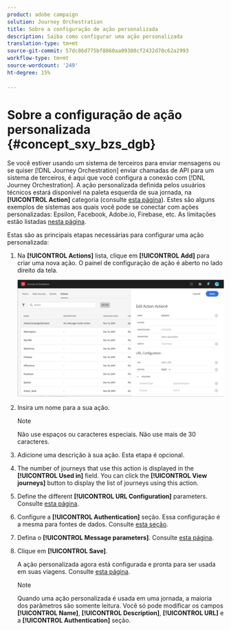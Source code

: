 ```yaml
---
product: adobe campaign
solution: Journey Orchestration
title: Sobre a configuração de ação personalizada
description: Saiba como configurar uma ação personalizada
translation-type: tm+mt
source-git-commit: 57dc86d775bf8860aa09300cf2432d70c62a2993
workflow-type: tm+mt
source-wordcount: '249'
ht-degree: 15%

---
```



# Sobre a configuração de ação personalizada {#concept_sxy_bzs_dgb}

Se você estiver usando um sistema de terceiros para enviar mensagens ou se quiser [!DNL Journey Orchestration] enviar chamadas de API para um sistema de terceiros, é aqui que você configura a conexão com [!DNL Journey Orchestration]. A ação personalizada definida pelos usuários técnicos estará disponível na paleta esquerda de sua jornada, na **[!UICONTROL Action]** categoria (consulte [esta página](../building-journeys/about-action-activities.md)). Estes são alguns exemplos de sistemas aos quais você pode se conectar com ações personalizadas: Epsilon, Facebook, Adobe.io, Firebase, etc.
As limitações estão listadas [nesta página](../about/limitations.md).

Estas são as principais etapas necessárias para configurar uma ação personalizada:

1. Na **[!UICONTROL Actions]** lista, clique em **[!UICONTROL Add]** para criar uma nova ação. O painel de configuração de ação é aberto no lado direito da tela.

   ![](../assets/custom2.png)

1. Insira um nome para a sua ação.

   >[!NOTE]
   >
   >Não use espaços ou caracteres especiais. Não use mais de 30 caracteres.

1. Adicione uma descrição à sua ação. Esta etapa é opcional.
1. The number of journeys that use this action is displayed in the **[!UICONTROL Used in]** field. You can click the **[!UICONTROL View journeys]** button to display the list of  journeys using this action.
1. Define the different **[!UICONTROL URL Configuration]** parameters. Consulte [esta página](../action/url-configuration.md).
1. Configure a **[!UICONTROL Authentication]** seção. Essa configuração é a mesma para fontes de dados.  Consulte [esta seção](../datasource/external-data-sources.md#section_wjp_nl5_nhb).
1. Defina o **[!UICONTROL Message parameters]**. Consulte [esta página](../action/defining-the-message-parameters.md).
1. Clique em **[!UICONTROL Save]**.

   A ação personalizada agora está configurada e pronta para ser usada em suas viagens. Consulte [esta página](../building-journeys/about-action-activities.md).

   >[!NOTE]
   >
   >Quando uma ação personalizada é usada em uma jornada, a maioria dos parâmetros são somente leitura. Você só pode modificar os campos **[!UICONTROL Name]**, **[!UICONTROL Description]**, **[!UICONTROL URL]** e a **[!UICONTROL Authentication]** seção.
